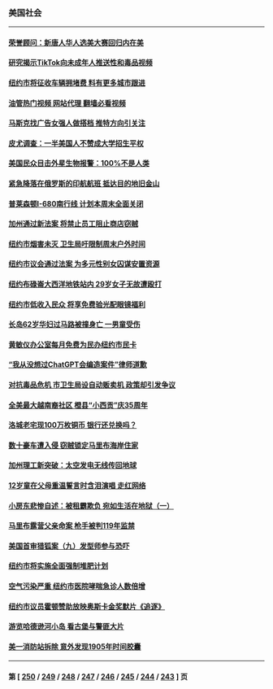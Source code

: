 ### 美国社会
---
#### [荣誉顾问：新唐人华人选美大赛回归内在美](../../pages/ncid1078160/n14013897.md?06111245) 
#### [研究揭示TikTok向未成年人推送性和毒品视频](../../pages/ncid1078160/n14013879.md?06111245) 
#### [纽约市将征收车辆拥堵费 料有更多城市跟进](../../pages/ncid1078160/n14013860.md?06111245) 
#### [油管热门视频 网站代理 翻墙必看视频](http://138.2.39.72:81/youtube.html?epic-marker?06111245)
#### [马斯克找广告女强人做搭档 推特方向引关注](../../pages/ncid1078160/n14013840.md?06111245) 
#### [皮尤调查：一半美国人不赞成大学招生平权](../../pages/ncid1078160/n14013817.md?06111245) 
#### [美国民众目击外星生物报警：100%不是人类](../../pages/ncid1078160/n14013654.md?06111245) 
#### [紧急降落在俄罗斯的印航航班 抵达目的地旧金山](../../pages/ncid1078160/n14013658.md?06111245) 
#### [普莱森顿I-680南行线 计划本周末全面关闭](../../pages/ncid1078160/n14013626.md?06111245) 
#### [加州通过新法案 将禁止员工阻止商店窃贼](../../pages/ncid1078160/n14013602.md?06111245) 
#### [纽约市烟害未灭 卫生局吁限制周末户外时间](../../pages/ncid1078160/n14013583.md?06111245) 
#### [纽约市议会通过法案 为多元性别女囚谋安置资源](../../pages/ncid1078160/n14013585.md?06111245) 
#### [纽约布碌崙大西洋地铁站内 29岁女子无故遭殴打](../../pages/ncid1078160/n14013579.md?06111245) 
#### [纽约市低收入民众 将享免费验光配眼镜福利](../../pages/ncid1078160/n14013577.md?06111245) 
#### [长岛62岁华妇过马路被撞身亡 一男童受伤](../../pages/ncid1078160/n14013570.md?06111245) 
#### [黄敏仪办公室每月免费为民办纽约市民卡](../../pages/ncid1078160/n14013553.md?06111245) 
#### [“我从没想过ChatGPT会编造案件”律师道歉](../../pages/ncid1078160/n14013559.md?06111245) 
#### [对抗毒品危机 市卫生局设自动贩卖机 政策却引发争议](../../pages/ncid1078160/n14013565.md?06111245) 
#### [全美最大越南裔社区 橙县“小西贡”庆35周年](../../pages/ncid1078160/n14013505.md?06111245) 
#### [洛城老宅现100万枚铜币 银行还兑换吗？](../../pages/ncid1078160/n14013491.md?06111245) 
#### [数十豪车遭入侵 窃贼锁定马里布海岸住家](../../pages/ncid1078160/n14013394.md?06111245) 
#### [加州理工新突破：太空发电无线传回地球](../../pages/ncid1078160/n14013389.md?06111245) 
#### [12岁童在父母重温誓言时含泪演唱 走红网络](../../pages/ncid1078160/n14013143.md?06111245) 
#### [小房东悲惨自述：被租霸欺负 宛如生活在地狱（一）](../../pages/ncid1078160/n14012924.md?06111245) 
#### [马里布露营父亲命案 枪手被判119年监禁](../../pages/ncid1078160/n14012916.md?06111245) 
#### [美国首审猎狐案（九）发型师参与恐吓](../../pages/ncid1078160/n14012908.md?06111245) 
#### [纽约市将实施全面强制堆肥计划](../../pages/ncid1078160/n14012898.md?06111245) 
#### [空气污染严重 纽约市医院哮喘急诊人数倍增](../../pages/ncid1078160/n14012884.md?06111245) 
#### [纽约市议员霍顿赞助放映奥斯卡金奖默片《追逐》](../../pages/ncid1078160/n14012902.md?06111245) 
#### [游览哈德逊河小岛 看古堡与警匪大片](../../pages/ncid1078160/n14011931.md?06111245) 
#### [美一消防站拆除 意外发现1905年时间胶囊](../../pages/ncid1078160/n14012738.md?06111245) 

---
#### 第 [ [250](./250.md?06111245) / [249](./249.md?06111245) / [248](./248.md?06111245) / [247](./247.md?06111245) / [246](./246.md?06111245) / [245](./245.md?06111245) / [244](./244.md?06111245) / [243](./243.md?06111245) ] 页
